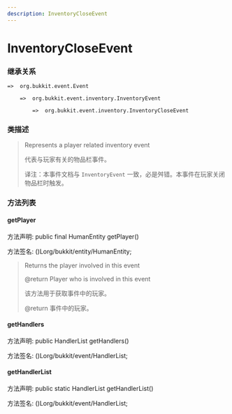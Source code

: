 ```yaml
---
description: InventoryCloseEvent
---
```


# InventoryCloseEvent

### 继承关系

    =>  org.bukkit.event.Event

        =>  org.bukkit.event.inventory.InventoryEvent

            =>  org.bukkit.event.inventory.InventoryCloseEvent

### 类描述

> Represents a player related inventory event
>
> 代表与玩家有关的物品栏事件。
>
> 译注：本事件文档与 `InventoryEvent` 一致，必是舛错。本事件在玩家关闭物品栏时触发。

### 方法列表

#### getPlayer

方法声明: public final HumanEntity getPlayer()

方法签名: ()Lorg/bukkit/entity/HumanEntity;

> Returns the player involved in this event
>
> @return Player who is involved in this event
>
> 该方法用于获取事件中的玩家。
>
> @return 事件中的玩家。

#### getHandlers

方法声明: public HandlerList getHandlers()

方法签名: ()Lorg/bukkit/event/HandlerList;

#### getHandlerList

方法声明: public static HandlerList getHandlerList()

方法签名: ()Lorg/bukkit/event/HandlerList;